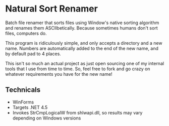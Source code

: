 # Natural Sort Renamer

Batch file renamer that sorts files using Window's native sorting algorithm and renames them ASCIIbetically. Because sometimes humans don't sort files, computers do.

This program is ridiculously simple, and only accepts a directory and a new name. Numbers are automatically added to the end of the new name, and by default pad to 4 places.

This isn't so much an actual project as just open sourcing one of my internal tools that I use from time to time. So, feel free to fork and go crazy on whatever requirements you have for the new name!

## Technicals

- WinForms
- Targets .NET 4.5
- Invokes StrCmpLogicalW from shlwapi.dll, so results may vary depending on Windows versions